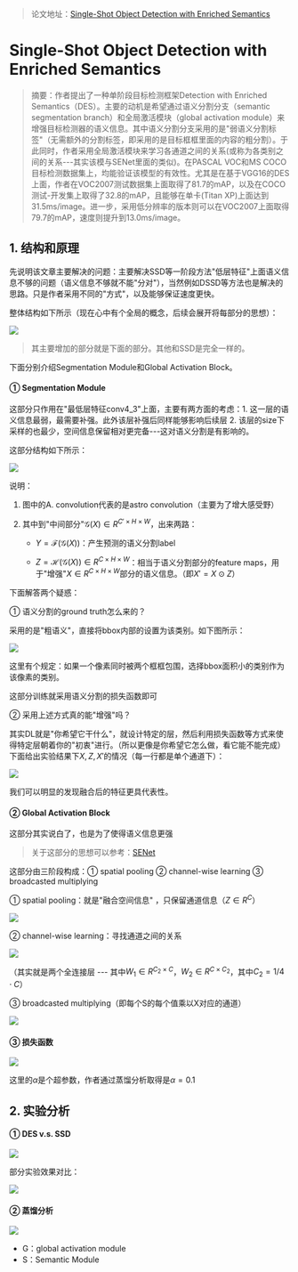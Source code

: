 > 论文地址：[Single-Shot Object Detection with Enriched Semantics](https://arxiv.org/abs/1712.00433)

# Single-Shot Object Detection with Enriched Semantics

> 摘要：作者提出了一种单阶段目标检测框架Detection with Enriched Semantics（DES）。主要的动机是希望通过语义分割分支（semantic segmentation branch）和全局激活模块（global activation module）来增强目标检测器的语义信息。其中语义分割分支采用的是"弱语义分割标签"（无需额外的分割标签，即采用的是目标框框里面的内容的粗分割）。于此同时，作者采用全局激活模块来学习各通道之间的关系(或称为各类别之间的关系---其实该模与SENet里面的类似)。在PASCAL VOC和MS COCO目标检测数据集上，均能验证该模型的有效性。尤其是在基于VGG16的DES上面，作者在VOC2007测试数据集上面取得了81.7的mAP，以及在COCO测试-开发集上取得了32.8的mAP，且能够在单卡(Titan XP)上面达到31.5ms/image。进一步，采用低分辨率的版本则可以在VOC2007上面取得79.7的mAP，速度则提升到13.0ms/image。

## 1. 结构和原理

先说明该文章主要解决的问题：主要解决SSD等一阶段方法"低层特征"上面语义信息不够的问题（语义信息不够就不能"分对"），当然例如DSSD等方法也是解决的思路。只是作者采用不同的"方式"，以及能够保证速度更快。

整体结构如下所示（现在心中有个全局的概念，后续会展开将每部分的思想）：

![](png/a1.png)

> 其主要增加的部分就是下面的部分。其他和SSD是完全一样的。

下面分别介绍Segmentation Module和Global Activation Block。

#### ① Segmentation Module

这部分只作用在"最低层特征conv4_3"上面，主要有两方面的考虑：1. 这一层的语义信息最弱，最需要补强。此外该层补强后同样能够影响后续层   2. 该层的size下采样的也最少，空间信息保留相对更完备---这对语义分割是有影响的。

这部分结构如下所示：

![](png/a2.png)

说明：

1. 图中的A. convolution代表的是astro convolution（主要为了增大感受野）

2. 其中到"中间部分"$\mathcal{G}(X)\in R^{C'\times H\times W}$，出来两路：

   - $Y=\mathcal{F}(\mathcal{G}(X))$：产生预测的语义分割label


   - $Z=\mathcal{H}(\mathcal{G}(X))\in R^{C\times H\times W}$：相当于语义分割部分的feature maps，用于"增强"$X\in R^{C\times H\times W}$部分的语义信息。（即$X'=X\odot Z$）

下面解答两个疑惑：

① 语义分割的ground truth怎么来的？

采用的是"粗语义"，直接将bbox内部的设置为该类别。如下图所示：

![](png/a3.png)

这里有个规定：如果一个像素同时被两个框框包围，选择bbox面积小的类别作为该像素的类别。

这部分训练就采用语义分割的损失函数即可

② 采用上述方式真的能"增强"吗？

其实DL就是"你希望它干什么"，就设计特定的层，然后利用损失函数等方式来使得特定层朝着你的"初衷"进行。（所以更像是你希望它怎么做，看它能不能完成）下面给出实验结果下$X,Z,X'$的情况（每一行都是单个通道下）：

![](png/a4.png)

我们可以明显的发现融合后的特征更具代表性。

#### ② Global Activation Block

这部分其实说白了，也是为了使得语义信息更强

> 关于这部分的思想可以参考：[SENet](https://arxiv.org/abs/1709.01507)

这部分由三阶段构成：① spatial pooling  ② channel-wise learning  ③ broadcasted multiplying

① spatial pooling：就是"融合空间信息" ，只保留通道信息（$Z\in R^C$）

![](png/a5.png)

② channel-wise learning：寻找通道之间的关系

![](png/a6.png)

（其实就是两个全连接层 --- 其中$W_1\in R^{C_2\times C}$，$W_2\in R^{C\times C_2}$，其中$C_2=1/4\cdot C$）

③ broadcasted multiplying（即每个S的每个值乘以X对应的通道）

![](png/a7.png)

#### ③ 损失函数

![](png/a8.png)

这里的$\alpha$是个超参数，作者通过蒸馏分析取得是$\alpha=0.1$

## 2. 实验分析

#### ① DES v.s. SSD

![](png/a9.png)

部分实验效果对比：

![](png/a11.png)

#### ② 蒸馏分析

![](png/a10.png)

- G：global activation module
- S：Semantic Module